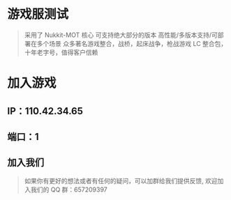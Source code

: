 # 游戏服测试

> 采用了 Nukkit-MOT 核心
> 可支持绝大部分的版本
> 高性能/多版本支持/可部署在多个场景
> 众多著名游戏整合，战桥，起床战争，枪战游戏
> LC 整合包，十年老字号，值得客户信赖

# 加入游戏

## IP：110.42.34.65

## 端口：1

## 加入我们

> 如果你有更好的想法或者有任何的疑问，可以加群给我们提供反馈, 欢迎加入我们的 QQ 群：657209397
